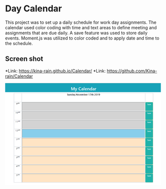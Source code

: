 # Day Calendar 
This project was to set up a daily schedule for work day assignments. 
The calendar used color coding with time and text areas to define meeting and assignments that are due daily.
A save feature was used to store daily events. Moment.js was utilized to color coded and to apply date and time to the schedule.

## Screen shot

*Link:  https://kina-rain.github.io/Calendar/
*Link:  https://github.com/Kina-rain/Calendar

![alt text][screenshot]

[screenshot]: https://github.com/Kina-rain/Calendar/blob/master/assets/images/calendarScreenShot.png?raw=true "Calendar Screenshot"

